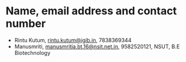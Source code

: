 # Name, email address and contact number
- Rintu Kutum, rintu.kutum@igib.in, 7838369344
- Manusmriti, manusmritia.bt.16@nsit.net.in, 9582520121, NSUT, B.E Biotechnology


